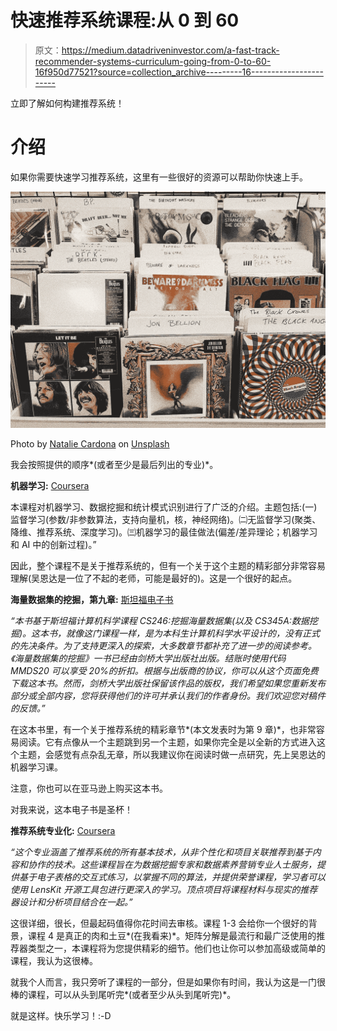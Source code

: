 # 快速推荐系统课程:从 0 到 60

> 原文：<https://medium.datadriveninvestor.com/a-fast-track-recommender-systems-curriculum-going-from-0-to-60-16f950d77521?source=collection_archive---------16----------------------->

立即了解如何构建推荐系统！

# 介绍

如果你需要快速学习推荐系统，这里有一些很好的资源可以帮助你快速上手。

![](img/ce5d3165d6038db17be769c5dee6f0d3.png)

Photo by [Natalie Cardona](https://unsplash.com/@nataliedivine?utm_source=unsplash&utm_medium=referral&utm_content=creditCopyText) on [Unsplash](https://unsplash.com/s/photos/music-records?utm_source=unsplash&utm_medium=referral&utm_content=creditCopyText)

我会按照提供的顺序*(或者至少是最后列出的专业)*。

**机器学习:** [Coursera](https://www.coursera.org/learn/machine-learning)

本课程对机器学习、数据挖掘和统计模式识别进行了广泛的介绍。主题包括:(一)监督学习(参数/非参数算法，支持向量机，核，神经网络)。㈡无监督学习(聚类、降维、推荐系统、深度学习)。㈢机器学习的最佳做法(偏差/差异理论；机器学习和 AI 中的创新过程)。”

因此，整个课程不是关于推荐系统的，但有一个关于这个主题的精彩部分非常容易理解(吴恩达是一位了不起的老师，可能是最好的)。这是一个很好的起点。

**海量数据集的挖掘，第九章:** [斯坦福电子书](http://www.mmds.org/)

*“本书基于斯坦福计算机科学课程 CS246:挖掘海量数据集(以及 CS345A:数据挖掘)。这本书，就像这门课程一样，是为本科生计算机科学水平设计的，没有正式的先决条件。为了支持更深入的探索，大多数章节都补充了进一步的阅读参考。《海量数据集的挖掘》一书已经由剑桥大学出版社出版。结账时使用代码 MMDS20 可以享受 20%的折扣。根据与出版商的协议，你可以从这个页面免费下载这本书。然而，剑桥大学出版社保留该作品的版权，我们希望如果您重新发布部分或全部内容，您将获得他们的许可并承认我们的作者身份。我们欢迎您对稿件的反馈。”*

在这本书里，有一个关于推荐系统的精彩章节*(本文发表时为第 9 章)*，也非常容易阅读。它有点像从一个主题跳到另一个主题，如果你完全是以全新的方式进入这个主题，会感觉有点杂乱无章，所以我建议你在阅读时做一点研究，先上吴恩达的机器学习课。

注意，你也可以在亚马逊上购买这本书。

对我来说，这本电子书是圣杯！

**推荐系统专业化:** [Coursera](https://www.coursera.org/specializations/recommender-systems)

*“这个专业涵盖了推荐系统的所有基本技术，从非个性化和项目关联推荐到基于内容和协作的技术。这些课程旨在为数据挖掘专家和数据素养营销专业人士服务，提供基于电子表格的交互式练习，以掌握不同的算法，并提供荣誉课程，学习者可以使用 LensKit 开源工具包进行更深入的学习。顶点项目将课程材料与现实的推荐器设计和分析项目结合在一起。”*

这很详细，很长，但最起码值得你花时间去审核。课程 1-3 会给你一个很好的背景，课程 4 是真正的肉和土豆*(在我看来)*。矩阵分解是最流行和最广泛使用的推荐器类型之一，本课程将为您提供精彩的细节。他们也让你可以参加高级或简单的课程，我认为这很棒。

就我个人而言，我只旁听了课程的一部分，但是如果你有时间，我认为这是一门很棒的课程，可以从头到尾听完*(或者至少从头到尾听完)*。

就是这样。快乐学习！:-D